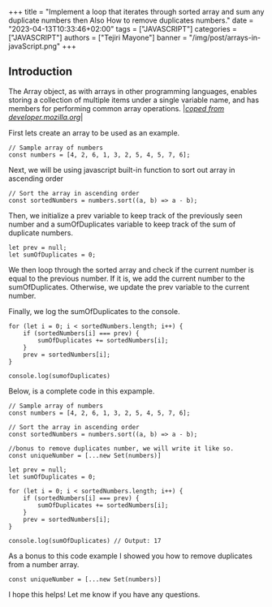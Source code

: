 +++
title = "Implement a loop that iterates through sorted array and sum any duplicate numbers then Also How to remove duplicates numbers."
date = "2023-04-13T10:33:46+02:00"
tags = ["JAVASCRIPT"]
categories = ["JAVASCRIPT"]
authors = ["Tejiri Mayone"]
banner = "/img/post/arrays-in-javaScript.png"
+++

## Introduction
The Array object, as with arrays in other programming languages, enables storing a collection of multiple items under a single variable name, and has members for performing common array operations.
|*[coped from developer.mozilla.org](https://developer.mozilla.org/en-US/docs/Web/JavaScript/Reference/Global_Objects/Array)*|

First lets create an array to be used as an example. 

```
// Sample array of numbers
const numbers = [4, 2, 6, 1, 3, 2, 5, 4, 5, 7, 6];
```

Next, we will be using javascript built-in function to sort out array in ascending order

```
// Sort the array in ascending order
const sortedNumbers = numbers.sort((a, b) => a - b);
```

Then, we initialize a prev variable to keep track of the previously seen number and a sumOfDuplicates variable to keep track of the sum of duplicate numbers.

```
let prev = null;
let sumOfDuplicates = 0;
```

We then loop through the sorted array and check if the current number is equal to the previous number. If it is, we add the current number to the sumOfDuplicates. Otherwise, we update the prev variable to the current number.

Finally, we log the sumOfDuplicates to the console.

```
for (let i = 0; i < sortedNumbers.length; i++) {
    if (sortedNumbers[i] === prev) {
        sumOfDuplicates += sortedNumbers[i];
    }
    prev = sortedNumbers[i];
}

console.log(sumofDuplicates)
```
Below, is a complete code in this expample.

```
// Sample array of numbers
const numbers = [4, 2, 6, 1, 3, 2, 5, 4, 5, 7, 6];

// Sort the array in ascending order
const sortedNumbers = numbers.sort((a, b) => a - b);

//bonus to remove duplicates number, we will write it like so.
const uniqueNumber = [...new Set(numbers)]

let prev = null;
let sumOfDuplicates = 0;

for (let i = 0; i < sortedNumbers.length; i++) {
    if (sortedNumbers[i] === prev) {
        sumOfDuplicates += sortedNumbers[i];
    }
    prev = sortedNumbers[i];
}

console.log(sumOfDuplicates) // Output: 17
```
As a bonus to this code example I showed you how to remove duplicates from a number array.

```
const uniqueNumber = [...new Set(numbers)]
```

I hope this helps! Let me know if you have any questions.